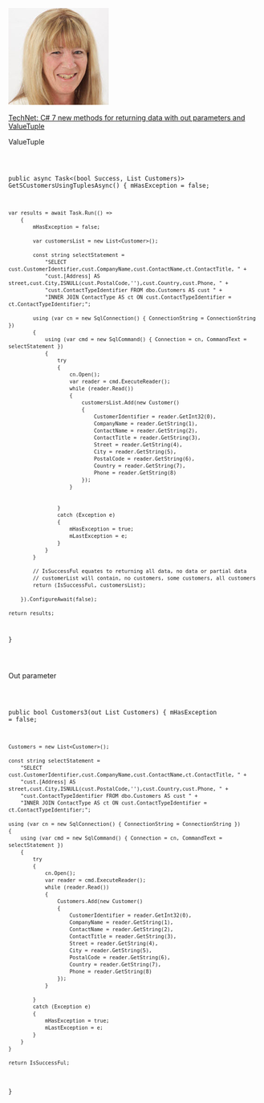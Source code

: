 <p align="left">
    <a href="https://social.technet.microsoft.com/profile/kareninstructor/">
    <img alt="logo" src="Assets/Karen.png">
    </a>
</p>

<p><a href="https://social.technet.microsoft.com/profile/kareninstructor/">TechNet: C# 7 new methods for returning data with out parameters and ValueTuple</a></p>

<p>ValueTuple</p>
<pre><code class='language-cs'>

public async Task<(bool Success, List<Customer> Customers)> GetSCustomersUsingTuplesAsync()
{
    mHasException = false;

    var results = await Task.Run(() =>
        {
            mHasException = false;

            var customersList = new List<Customer>();

            const string selectStatement =
                "SELECT cust.CustomerIdentifier,cust.CompanyName,cust.ContactName,ct.ContactTitle, " +
                "cust.[Address] AS street,cust.City,ISNULL(cust.PostalCode,''),cust.Country,cust.Phone, " +
                "cust.ContactTypeIdentifier FROM dbo.Customers AS cust " +
                "INNER JOIN ContactType AS ct ON cust.ContactTypeIdentifier = ct.ContactTypeIdentifier;";

            using (var cn = new SqlConnection() { ConnectionString = ConnectionString })
            {
                using (var cmd = new SqlCommand() { Connection = cn, CommandText = selectStatement })
                {
                    try
                    {
                        cn.Open();
                        var reader = cmd.ExecuteReader();
                        while (reader.Read())
                        {
                            customersList.Add(new Customer()
                            {
                                CustomerIdentifier = reader.GetInt32(0),
                                CompanyName = reader.GetString(1),
                                ContactName = reader.GetString(2),
                                ContactTitle = reader.GetString(3),
                                Street = reader.GetString(4),
                                City = reader.GetString(5),
                                PostalCode = reader.GetString(6),
                                Country = reader.GetString(7),
                                Phone = reader.GetString(8)
                            });
                        }

                            
                    }
                    catch (Exception e)
                    {
                        mHasException = true;
                        mLastException = e;
                    }
                }
            }

            // IsSuccessFul equates to returning all data, no data or partial data
            // customerList will contain, no customers, some customers, all customers
            return (IsSuccessFul, customersList);

        }).ConfigureAwait(false);

    return results;
}

</code></pre>

<p>Out parameter</p>
<pre><code class='language-cs'>

public bool Customers3(out List<Customer> Customers)
{
    mHasException = false;

    Customers = new List<Customer>();

    const string selectStatement = 
        "SELECT cust.CustomerIdentifier,cust.CompanyName,cust.ContactName,ct.ContactTitle, " +
        "cust.[Address] AS street,cust.City,ISNULL(cust.PostalCode,''),cust.Country,cust.Phone, " +
        "cust.ContactTypeIdentifier FROM dbo.Customers AS cust " +
        "INNER JOIN ContactType AS ct ON cust.ContactTypeIdentifier = ct.ContactTypeIdentifier;";

    using (var cn = new SqlConnection() { ConnectionString = ConnectionString })
    {
        using (var cmd = new SqlCommand() { Connection = cn, CommandText = selectStatement })
        {
            try
            {
                cn.Open();
                var reader = cmd.ExecuteReader();
                while (reader.Read())
                {
                    Customers.Add(new Customer()
                    {
                        CustomerIdentifier = reader.GetInt32(0),
                        CompanyName = reader.GetString(1),
                        ContactName = reader.GetString(2),
                        ContactTitle = reader.GetString(3),
                        Street = reader.GetString(4),
                        City = reader.GetString(5),
                        PostalCode = reader.GetString(6),
                        Country = reader.GetString(7),
                        Phone = reader.GetString(8)
                    });
                }

            }
            catch (Exception e)
            {
                mHasException = true;
                mLastException = e;
            }
        }
    }

    return IsSuccessFul;
}
</code></pre>
